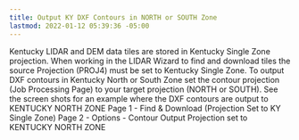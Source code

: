 ```yaml
---
title: Output KY DXF Contours in NORTH or SOUTH Zone
lastmod: 2022-01-12 05:39:36 -05:00
---
```

			
Kentucky LIDAR and DEM data tiles are stored in Kentucky Single Zone projection.  When working in the LIDAR Wizard to find and download tiles the source Projection (PROJ4) must be set to Kentucky Single Zone.  To output DXF contours in Kentucky North or South Zone set the contour projection (Job Processing Page) to your target projection (NORTH or SOUTH).  See the screen shots for an example where the DXF contours are output to KENTUCKY NORTH ZONE  Page 1 - Find & Download (Projection Set to KY Single Zone)     Page 2 - Options - Contour Output Projection set to KENTUCKY NORTH ZONE     
